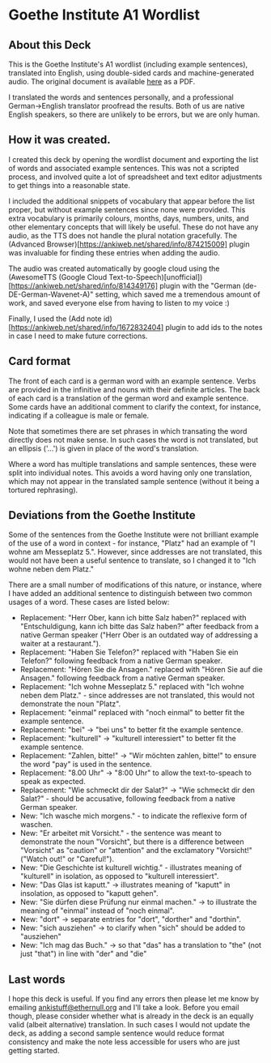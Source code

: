 # Goethe Institute A1 Wordlist

## About this Deck

This is the Goethe Institute's A1 wordlist (including example sentences), translated into English, using double-sided cards and machine-generated audio.
The original document is available [here](https://www.goethe.de/pro/relaunch/prf/de/A1_SD1_Wortliste_02.pdf) as a PDF.

I translated the words and sentences personally, and a professional German->English translator proofread the results.
Both of us are native English speakers, so there are unlikely to be errors, but we are only human.


## How it was created.

I created this deck by opening the wordlist document and exporting the list of words and associated example sentences.
This was not a scripted process, and involved quite a lot of spreadsheet and text editor adjustments to get things into a reasonable state.

I included the additional snippets of vocabulary that appear before the list proper, but without example sentences since none were provided.
This extra vocabulary is primarily colours, months, days, numbers, units, and other elementary concepts that will likely be useful.
These do not have any audio, as the TTS does not handle the plural notation gracefully.
The (Advanced Browser)[https://ankiweb.net/shared/info/874215009] plugin was invaluable for finding these entries when adding the audio.

The audio was created automatically by google cloud using the (AwesomeTTS \(Google Cloud Text-to-Speech\)\[unofficial\])[https://ankiweb.net/shared/info/814349176] plugin with the "German (de-DE-German-Wavenet-A)" setting, which saved me a tremendous amount of work, and saved everyone else from having to listen to my voice :)

Finally, I used the (Add note id)[https://ankiweb.net/shared/info/1672832404] plugin to add ids to the notes in case I need to make future corrections.


## Card format

The front of each card is a german word with an example sentence.
Verbs are provided in the infinitive and nouns with their definite articles.
The back of each card is a translation of the german word and example sentence.
Some cards have an additional comment to clarify the context, for instance, indicating if a colleague is male or female.

Note that sometimes there are set phrases in which transating the word directly does not make sense.
In such cases the word is not translated, but an ellipsis ('...') is given in place of the word's translation.

Where a word has multiple translations and sample sentences, these were split into individual notes.
This avoids a word having only one translation, which may not appear in the translated sample sentence (without it being a tortured rephrasing).




## Deviations from the Goethe Institute

Some of the sentences from the Goethe Institute were not brilliant example of the use of a word in context - for instance, "Platz" had an example of "I wohne am Messeplatz 5.".
However, since addresses are not translated, this would not have been a useful sentence to translate, so I changed it to "Ich wohne neben dem Platz."

There are a small number of modifications of this nature, or instance, where I have added an additional sentence to distinguish between two common usages of a word.
These cases are listed below:

* Replacement: "Herr Ober, kann ich bitte Salz haben?" replaced with "Entschuldigung, kann ich bitte das Salz haben?" after feedback from a native German speaker ("Herr Ober is an outdated way of addressing a waiter at a restaurant.").
* Replacement: "Haben Sie Telefon?" replaced with "Haben Sie ein Telefon?" following feedback from a native German speaker.
* Replacement: "Hören Sie die Ansagen." replaced with "Hören Sie auf die Ansagen." following feedback from a native German speaker.
* Replacement: "Ich wohne Messeplatz 5." replaced with "Ich wohne neben dem Platz." - since addresses are not translated, this would not demonstrate the noun "Platz".
* Replacement: "einmal" replaced with "noch einmal" to better fit the example sentence.
* Replacement: "bei" -> "bei uns" to better fit the example sentence.
* Replacement: "kulturell" -> "kulturell interessiert" to better fit the example sentence.
* Replacement: "Zahlen, bitte!" -> "Wir möchten zahlen, bitte!" to ensure the word "pay" is used in the sentence.
* Replacement: "8.00 Uhr" -> "8:00 Uhr" to allow the text-to-speach to speak as expected.
* Replacement: "Wie schmeckt dir der Salat?" -> "Wie schmeckt dir den Salat?" - should be accusative, following feedback from a native German speaker.
* New: "Ich wasche mich morgens." - to indicate the reflexive form of waschen.
* New: "Er arbeitet mit Vorsicht." - the sentence was meant to demonstrate the noun "Vorsicht", but there is a difference between "Vorsicht" as "caution" or "attention" and the exclamatory "Vorsicht!" ("Watch out!" or "Careful!").
* New: "Die Geschichte ist kulturell wichtig." - illustrates meaning of "kulturell" in isolation, as opposed to "kulturell interessiert".
* New: "Das Glas ist kaputt." -> illustrates meaning of "kaputt" in insolation, as opposed to "kaputt gehen".
* New: "Sie dürfen diese Prüfung nur einmal machen." -> to illustrate the meaning of "einmal" instead of "noch einmal".
* New: "dort" -> separate entries for "dort", "dorther" and "dorthin".
* New: "sich ausziehen" -> to clarify when "sich" should be added to "ausziehen"
* New: "Ich mag das Buch." -> so that "das" has a translation to "the" (not just "that") in line with "der" and "die"


## Last words

I hope this deck is useful. If you find any errors then please let me know by emailing ankistuff@ethernull.org and I'll take a look.
Before you email though, please consider whether what is already in the deck is an equally valid (albeit alternative) translation.
In such cases I would not update the deck, as adding a second sample sentence would reduce format consistency and make the note less accessible for users who are just getting started.

